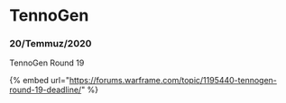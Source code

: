 # TennoGen

### 20/Temmuz/2020

TennoGen Round 19

{% embed url="https://forums.warframe.com/topic/1195440-tennogen-round-19-deadline/" %}

